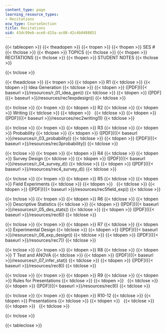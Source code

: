 ```yaml
---
content_type: page
learning_resource_types:
- Recitations
ocw_type: CourseSection
title: Recitations
uid: 43dc99eb-ace8-d15a-ac08-42c4b0488851
---
```


{{< tableopen >}}
{{< theadopen >}}
{{< tropen >}}
{{< thopen >}}
SES #
{{< thclose >}}
{{< thopen >}}
TOPICS
{{< thclose >}}
{{< thopen >}}
RECITATIONS
{{< thclose >}}
{{< thopen >}}
STUDENT NOTES
{{< thclose >}}

{{< trclose >}}

{{< theadclose >}}
{{< tropen >}}
{{< tdopen >}}
R1
{{< tdclose >}}
{{< tdopen >}}
Idea Generation
{{< tdclose >}}
{{< tdopen >}}
([PDF]({{< baseurl >}}/resources/r_01_idea_gen))
{{< tdclose >}}
{{< tdopen >}}
([PDF]({{< baseurl >}}/resources/rec1expdesign))
{{< tdclose >}}

{{< trclose >}}
{{< tropen >}}
{{< tdopen >}}
R2
{{< tdclose >}}
{{< tdopen >}}
Writing
{{< tdclose >}}
{{< tdopen >}}
 
{{< tdclose >}}
{{< tdopen >}}
([PDF]({{< baseurl >}}/resources/rec2writing1))
{{< tdclose >}}

{{< trclose >}}
{{< tropen >}}
{{< tdopen >}}
R3
{{< tdclose >}}
{{< tdopen >}}
Probability
{{< tdclose >}}
{{< tdopen >}}
([PDF]({{< baseurl >}}/resources/r_03_probability))
{{< tdclose >}}
{{< tdopen >}}
([PDF]({{< baseurl >}}/resources/rec3probability))
{{< tdclose >}}

{{< trclose >}}
{{< tropen >}}
{{< tdopen >}}
R4
{{< tdclose >}}
{{< tdopen >}}
Survey Design
{{< tdclose >}}
{{< tdopen >}}
([PDF]({{< baseurl >}}/resources/r_04_survey_d))
{{< tdclose >}}
{{< tdopen >}}
([PDF]({{< baseurl >}}/resources/rec4_survey_d))
{{< tdclose >}}

{{< trclose >}}
{{< tropen >}}
{{< tdopen >}}
R5
{{< tdclose >}}
{{< tdopen >}}
Field Experiments
{{< tdclose >}}
{{< tdopen >}}
 
{{< tdclose >}}
{{< tdopen >}}
([PDF]({{< baseurl >}}/resources/rec5field_exp))
{{< tdclose >}}

{{< trclose >}}
{{< tropen >}}
{{< tdopen >}}
R6
{{< tdclose >}}
{{< tdopen >}}
Descriptive Statistics
{{< tdclose >}}
{{< tdopen >}}
([PDF]({{< baseurl >}}/resources/r_05_des_stats))
{{< tdclose >}}
{{< tdopen >}}
([PDF]({{< baseurl >}}/resources/rec6))
{{< tdclose >}}

{{< trclose >}}
{{< tropen >}}
{{< tdopen >}}
R7
{{< tdclose >}}
{{< tdopen >}}
Experimental Design
{{< tdclose >}}
{{< tdopen >}}
([PDF]({{< baseurl >}}/resources/r_06_exp_design))
{{< tdclose >}}
{{< tdopen >}}
([PDF]({{< baseurl >}}/resources/rec7))
{{< tdclose >}}

{{< trclose >}}
{{< tropen >}}
{{< tdopen >}}
R8
{{< tdclose >}}
{{< tdopen >}}
T Test and ANOVA
{{< tdclose >}}
{{< tdopen >}}
([PDF]({{< baseurl >}}/resources/r_07_infer_stat))
{{< tdclose >}}
{{< tdopen >}}
([PDF]({{< baseurl >}}/resources/rec8))
{{< tdclose >}}

{{< trclose >}}
{{< tropen >}}
{{< tdopen >}}
R9
{{< tdclose >}}
{{< tdopen >}}
Rules for Presentations
{{< tdclose >}}
{{< tdopen >}}
 
{{< tdclose >}}
{{< tdopen >}}
([PDF]({{< baseurl >}}/resources/rec9))
{{< tdclose >}}

{{< trclose >}}
{{< tropen >}}
{{< tdopen >}}
R10-12
{{< tdclose >}}
{{< tdopen >}}
Presentations
{{< tdclose >}}
{{< tdopen >}}
 
{{< tdclose >}}
{{< tdopen >}}
 
{{< tdclose >}}

{{< trclose >}}

{{< tableclose >}}